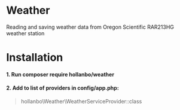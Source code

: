 # Weather
Reading and saving weather data from Oregon Scientific RAR213HG weather station

# Installation
#### 1. Run composer require hollanbo/weather

#### 2. Add to list of providers in config/app.php:
> hollanbo\Weather\WeatherServiceProvider::class
